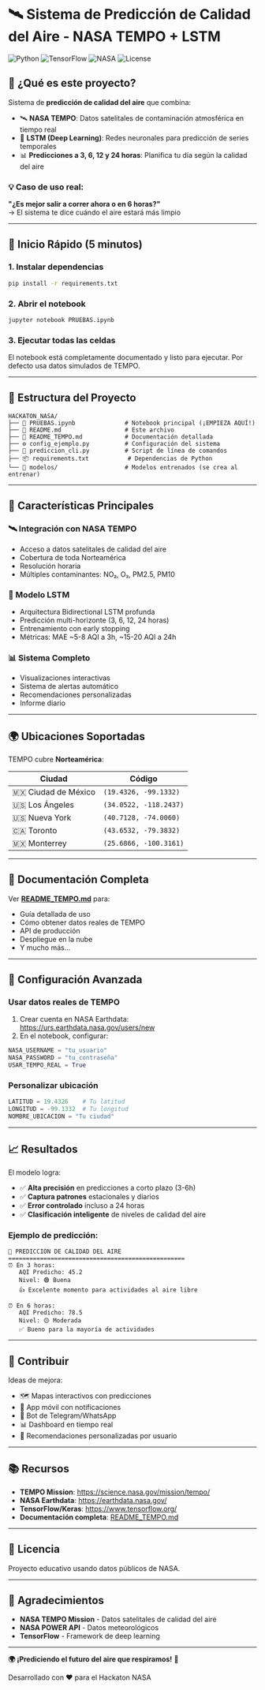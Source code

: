 # 🛰️ Sistema de Predicción de Calidad del Aire - NASA TEMPO + LSTM

![Python](https://img.shields.io/badge/Python-3.8+-blue.svg)
![TensorFlow](https://img.shields.io/badge/TensorFlow-2.13+-orange.svg)
![NASA](https://img.shields.io/badge/NASA-TEMPO-red.svg)
![License](https://img.shields.io/badge/License-Educational-green.svg)

## 🌟 ¿Qué es este proyecto?

Sistema de **predicción de calidad del aire** que combina:
- 🛰️ **NASA TEMPO**: Datos satelitales de contaminación atmosférica en tiempo real
- 🧠 **LSTM (Deep Learning)**: Redes neuronales para predicción de series temporales
- 📊 **Predicciones a 3, 6, 12 y 24 horas**: Planifica tu día según la calidad del aire

### 💡 Caso de uso real:
**"¿Es mejor salir a correr ahora o en 6 horas?"**  
→ El sistema te dice cuándo el aire estará más limpio

---

## 🚀 Inicio Rápido (5 minutos)

### 1. Instalar dependencias

```bash
pip install -r requirements.txt
```

### 2. Abrir el notebook

```bash
jupyter notebook PRUEBAS.ipynb
```

### 3. Ejecutar todas las celdas

El notebook está completamente documentado y listo para ejecutar. Por defecto usa datos simulados de TEMPO.

---

## 📂 Estructura del Proyecto

```
HACKATON_NASA/
├── 📓 PRUEBAS.ipynb              # Notebook principal (¡EMPIEZA AQUÍ!)
├── 📄 README.md                  # Este archivo
├── 📄 README_TEMPO.md            # Documentación detallada
├── ⚙️ config_ejemplo.py          # Configuración del sistema
├── 🐍 prediccion_cli.py          # Script de línea de comandos
├── 📦 requirements.txt           # Dependencias de Python
└── 📁 modelos/                   # Modelos entrenados (se crea al entrenar)
```

---

## 🎯 Características Principales

### 🛰️ Integración con NASA TEMPO
- Acceso a datos satelitales de calidad del aire
- Cobertura de toda Norteamérica
- Resolución horaria
- Múltiples contaminantes: NO₂, O₃, PM2.5, PM10

### 🧠 Modelo LSTM
- Arquitectura Bidirectional LSTM profunda
- Predicción multi-horizonte (3, 6, 12, 24 horas)
- Entrenamiento con early stopping
- Métricas: MAE ~5-8 AQI a 3h, ~15-20 AQI a 24h

### 📊 Sistema Completo
- Visualizaciones interactivas
- Sistema de alertas automático
- Recomendaciones personalizadas
- Informe diario

---

## 🌍 Ubicaciones Soportadas

TEMPO cubre **Norteamérica**:

| Ciudad | Código |
|--------|--------|
| 🇲🇽 Ciudad de México | `(19.4326, -99.1332)` |
| 🇺🇸 Los Ángeles | `(34.0522, -118.2437)` |
| 🇺🇸 Nueva York | `(40.7128, -74.0060)` |
| 🇨🇦 Toronto | `(43.6532, -79.3832)` |
| 🇲🇽 Monterrey | `(25.6866, -100.3161)` |

---

## 📖 Documentación Completa

Ver **[README_TEMPO.md](README_TEMPO.md)** para:
- Guía detallada de uso
- Cómo obtener datos reales de TEMPO
- API de producción
- Despliegue en la nube
- Y mucho más...

---

## 🔧 Configuración Avanzada

### Usar datos reales de TEMPO

1. Crear cuenta en NASA Earthdata: https://urs.earthdata.nasa.gov/users/new
2. En el notebook, configurar:

```python
NASA_USERNAME = "tu_usuario"
NASA_PASSWORD = "tu_contraseña"
USAR_TEMPO_REAL = True
```

### Personalizar ubicación

```python
LATITUD = 19.4326    # Tu latitud
LONGITUD = -99.1332  # Tu longitud
NOMBRE_UBICACION = "Tu ciudad"
```

---

## 📈 Resultados

El modelo logra:
- ✅ **Alta precisión** en predicciones a corto plazo (3-6h)
- ✅ **Captura patrones** estacionales y diarios
- ✅ **Error controlado** incluso a 24 horas
- ✅ **Clasificación inteligente** de niveles de calidad del aire

### Ejemplo de predicción:

```
🔮 PREDICCIÓN DE CALIDAD DEL AIRE
==================================================
⏰ En 3 horas:
   AQI Predicho: 45.2
   Nivel: 🟢 Buena
   👍 Excelente momento para actividades al aire libre

⏰ En 6 horas:
   AQI Predicho: 78.5
   Nivel: 🟡 Moderada
   ✅ Bueno para la mayoría de actividades
```

---

## 🤝 Contribuir

Ideas de mejora:
- 🗺️ Mapas interactivos con predicciones
- 📱 App móvil con notificaciones
- 🤖 Bot de Telegram/WhatsApp
- 📊 Dashboard en tiempo real
- 🎯 Recomendaciones personalizadas por usuario

---

## 📚 Recursos

- **TEMPO Mission**: https://science.nasa.gov/mission/tempo/
- **NASA Earthdata**: https://earthdata.nasa.gov/
- **TensorFlow/Keras**: https://www.tensorflow.org/
- **Documentación completa**: [README_TEMPO.md](README_TEMPO.md)

---

## 📄 Licencia

Proyecto educativo usando datos públicos de NASA.

---

## 🙏 Agradecimientos

- **NASA TEMPO Mission** - Datos satelitales de calidad del aire
- **NASA POWER API** - Datos meteorológicos
- **TensorFlow** - Framework de deep learning

---

**🌍 ¡Prediciendo el futuro del aire que respiramos!** 🚀

Desarrollado con ❤️ para el Hackaton NASA

